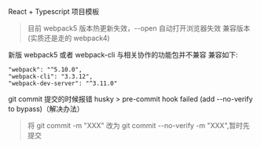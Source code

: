 <!-- @format -->

React + Typescript 项目模板

> 目前 webpack5 版本热更新失效，--open 自动打开浏览器失效
> 兼容版本 (实质还是走的 webpack4)

新版 webpack5 或者 webpack-cli 与相关协作的功能包并不兼容
兼容如下:

```
"webpack": "^5.10.0",
"webpack-cli": "3.3.12",
"webpack-dev-server": "^3.11.0"
```

git commit 提交的时候报错 husky > pre-commit hook failed (add --no-verify to bypass)（解决办法）

> 将 git commit -m "XXX" 改为 git commit --no-verify -m "XXX",暂时先提交
